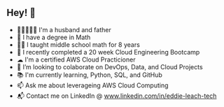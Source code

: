 ## Hey! 👋

- 👨‍👧‍👧👩‍👧 I'm a husband and father
- 🧮 I have a degree in Math
- 👨‍🏫 I taught middle school math for 8 years 
- 🥾 I recently completed a 20 week Cloud Engineering Bootcamp
- ☁ I'm a certified AWS Cloud Practicioner
- 🥾 I’m looking to colaborate on DevOps, Data, and Cloud Projects
- 📚 I'm currently learning, Python, SQL, and GitHub
- 📫 Ask me about leverageing AWS Cloud Computing
- 📬 Contact me on LinkedIn @ www.linkedin.com/in/eddie-leach-tech
